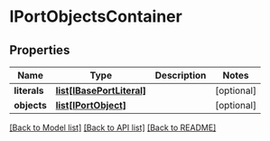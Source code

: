 # IPortObjectsContainer

## Properties
Name | Type | Description | Notes
------------ | ------------- | ------------- | -------------
**literals** | [**list[IBasePortLiteral]**](IBasePortLiteral.md) |  | [optional] 
**objects** | [**list[IPortObject]**](IPortObject.md) |  | [optional] 

[[Back to Model list]](../README.md#documentation-for-models) [[Back to API list]](../README.md#documentation-for-api-endpoints) [[Back to README]](../README.md)


